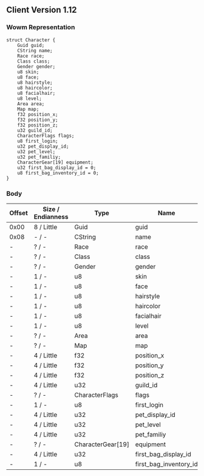 ## Client Version 1.12

### Wowm Representation
```rust,ignore
struct Character {
    Guid guid;    
    CString name;    
    Race race;    
    Class class;    
    Gender gender;    
    u8 skin;    
    u8 face;    
    u8 hairstyle;    
    u8 haircolor;    
    u8 facialhair;    
    u8 level;    
    Area area;    
    Map map;    
    f32 position_x;    
    f32 position_y;    
    f32 position_z;    
    u32 guild_id;    
    CharacterFlags flags;    
    u8 first_login;    
    u32 pet_display_id;    
    u32 pet_level;    
    u32 pet_familiy;    
    CharacterGear[19] equipment;    
    u32 first_bag_display_id = 0;    
    u8 first_bag_inventory_id = 0;    
}

```
### Body
| Offset | Size / Endianness | Type | Name | Description |
| ------ | ----------------- | ---- | ---- | ----------- |
| 0x00 | 8 / Little | Guid | guid |  |
| 0x08 | - / - | CString | name |  |
| - | ? / - | Race | race |  |
| - | ? / - | Class | class |  |
| - | ? / - | Gender | gender |  |
| - | 1 / - | u8 | skin |  |
| - | 1 / - | u8 | face |  |
| - | 1 / - | u8 | hairstyle |  |
| - | 1 / - | u8 | haircolor |  |
| - | 1 / - | u8 | facialhair |  |
| - | 1 / - | u8 | level |  |
| - | ? / - | Area | area |  |
| - | ? / - | Map | map |  |
| - | 4 / Little | f32 | position_x |  |
| - | 4 / Little | f32 | position_y |  |
| - | 4 / Little | f32 | position_z |  |
| - | 4 / Little | u32 | guild_id |  |
| - | ? / - | CharacterFlags | flags |  |
| - | 1 / - | u8 | first_login |  |
| - | 4 / Little | u32 | pet_display_id |  |
| - | 4 / Little | u32 | pet_level |  |
| - | 4 / Little | u32 | pet_familiy |  |
| - | ? / - | CharacterGear[19] | equipment |  |
| - | 4 / Little | u32 | first_bag_display_id |  |
| - | 1 / - | u8 | first_bag_inventory_id |  |
